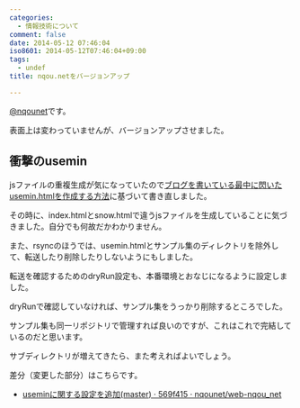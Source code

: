 ```yaml
---
categories:
  - 情報技術について
comment: false
date: 2014-05-12 07:46:04
iso8601: 2014-05-12T07:46:04+09:00
tags:
  - undef
title: nqou.netをバージョンアップ

---
```


<p><a href="https://twitter.com/nqounet">@nqounet</a>です。</p>

<p>表面上は変わっていませんが、バージョンアップさせました。</p>



<h2>衝撃のusemin</h2>

<p>jsファイルの重複生成が気になっていたので<a href="https://www.nqou.net/2014/05/12/001305" title="grunt-useminでファイルの重複処理が気になる年頃">ブログを書いている最中に閃いたusemin.htmlを作成する方法</a>に基づいて書き直しました。</p>

<p>その時に、index.htmlとsnow.htmlで違うjsファイルを生成していることに気づきました。自分でも何故だかわかりません。</p>

<p>また、rsyncのほうでは、usemin.htmlとサンプル集のディレクトリを除外して、転送したり削除したりしないようにもしました。</p>

<p>転送を確認するためのdryRun設定も、本番環境とおなじになるように設定しました。</p>

<p>dryRunで確認していなければ、サンプル集をうっかり削除するところでした。</p>

<p>サンプル集も同一リポジトリで管理すれば良いのですが、これはこれで完結しているのだと思います。</p>

<p>サブディレクトリが増えてきたら、また考えればよいでしょう。</p>

<p>差分（変更した部分）はこちらです。</p>

<ul>
<li><a href="https://github.com/nqounet/web-nqou_net/commit/569f4158b37ac2e3a699cae442768e102350300f">useminに関する設定を追加(master) · 569f415 · nqounet/web-nqou_net</a></li>
</ul>
    	